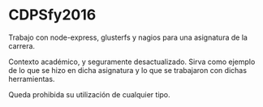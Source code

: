 # CDPSfy2016
Trabajo con node-express, glusterfs y nagios para una asignatura de la carrera.

Contexto académico, y seguramente desactualizado. Sirva como ejemplo de lo que se hizo en dicha asignatura y lo que se trabajaron con dichas herramientas.

Queda prohibida su utilización de cualquier tipo.
